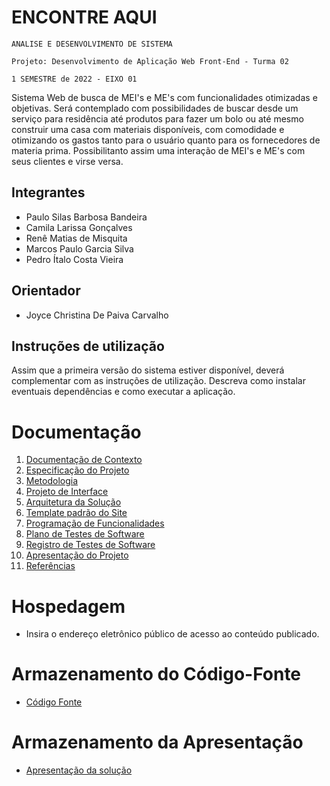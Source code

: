 # ENCONTRE AQUI 
`ANALISE E DESENVOLVIMENTO DE SISTEMA `

`Projeto: Desenvolvimento de Aplicação Web Front-End - Turma 02`

`1 SEMESTRE de 2022 - EIXO 01`

Sistema Web de busca de MEI's e ME's com funcionalidades otimizadas e objetivas. Será contemplado com possibilidades de buscar desde um serviço para residência até
produtos para fazer um bolo ou até mesmo construir uma casa com materiais disponíveis, com comodidade e otimizando os gastos tanto para o usuário quanto para os
fornecedores de materia prima. Possibilitanto assim uma interação de MEI's e ME's com seus clientes e virse versa.

## Integrantes

- Paulo Silas Barbosa Bandeira
- Camila Larissa Gonçalves
- Renê Matias de Misquita
- Marcos Paulo Garcia Silva
- Pedro Ítalo Costa Vieira

## Orientador

- Joyce Christina De Paiva Carvalho

## Instruções de utilização

Assim que a primeira versão do sistema estiver disponível, deverá complementar com as instruções de utilização. Descreva como instalar eventuais dependências e como executar a aplicação.

# Documentação

<ol>
<li><a href="docs/01-Documentação de Contexto.md"> Documentação de Contexto</a></li>
<li><a href="docs/02-Especificação do Projeto.md"> Especificação do Projeto</a></li>
<li><a href="docs/03-Metodologia.md"> Metodologia</a></li>
<li><a href="docs/04-Projeto de Interface.md"> Projeto de Interface</a></li>
<li><a href="docs/05-Arquitetura da Solução.md"> Arquitetura da Solução</a></li>
<li><a href="docs/06-Template padrão do Site.md"> Template padrão do Site</a></li>
<li><a href="docs/07-Programação de Funcionalidades.md"> Programação de Funcionalidades</a></li>
<li><a href="docs/08-Plano de Testes de Software.md"> Plano de Testes de Software</a></li>
<li><a href="docs/09-Registro de Testes de Software.md"> Registro de Testes de Software</a></li>
<li><a href="docs/10-Apresentação do Projeto.md"> Apresentação do Projeto</a></li>
<li><a href="docs/11-Referências.md"> Referências</a></li>
</ol>

# Hospedagem

- Insira o endereço eletrônico público de acesso ao conteúdo publicado.

# Armazenamento do Código-Fonte

- <a href="src/README.md">Código Fonte</a>

# Armazenamento da Apresentação

- <a href="presentation/README.md">Apresentação da solução</a>

